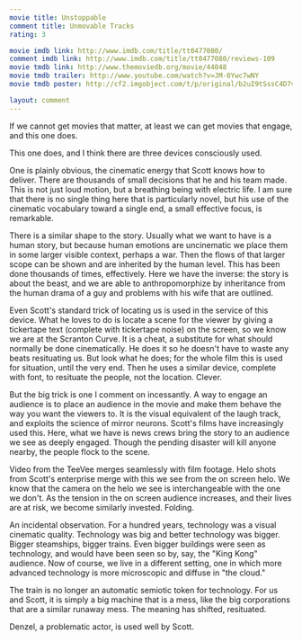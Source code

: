 ```yaml
---
movie title: Unstoppable
comment title: Unmovable Tracks
rating: 3

movie imdb link: http://www.imdb.com/title/tt0477080/
comment imdb link: http://www.imdb.com/title/tt0477080/reviews-109
movie tmdb link: http://www.themoviedb.org/movie/44048
movie tmdb trailer: http://www.youtube.com/watch?v=JM-0Ywc7wNY
movie tmdb poster: http://cf2.imgobject.com/t/p/original/b2uI9tSssC4D7vCgdES6IZJXuCs.jpg

layout: comment
---
```


If we cannot get movies that matter, at least we can get movies that engage, and this one does. 

This one does, and I think there are three devices consciously used.

One is plainly obvious, the cinematic energy that Scott knows how to deliver. There are thousands of small decisions that he and his team made. This is not just loud motion, but a breathing being with electric life. I am sure that there is no single thing here that is particularly novel, but his use of the cinematic vocabulary toward a single end, a small effective focus, is remarkable.

There is a similar shape to the story. Usually what we want to have is a human story, but because human emotions are uncinematic we place them in some larger visible context, perhaps a war. Then the flows of that larger scope can be shown and are inherited by the human level. This has been done thousands of times, effectively. Here we have the inverse: the story is about the beast, and we are able to anthropomorphize by inheritance from the human drama of a guy and problems with his wife that are outlined.

Even Scott's standard trick of locating us is used in the service of this device. What he loves to do is locate a scene for the viewer by giving a tickertape text (complete with tickertape noise) on the screen, so we know we are at the Scranton Curve. It is a cheat, a substitute for what should normally be done cinematically. He does it so he doesn't have to waste any beats resituating us. But look what he does; for the whole film this is used for situation, until the very end. Then he uses a similar device, complete with font, to resituate the people, not the location. Clever.

But the big trick is one I comment on incessantly. A way to engage an audience is to place an audience in the movie and make them behave the way you want the viewers to. It is the visual equivalent of the laugh track, and exploits the science of mirror neurons. Scott's films have increasingly used this. Here, what we have is news crews bring the story to an audience we see as deeply engaged. Though the pending disaster will kill anyone nearby, the people flock to the scene. 

Video from the TeeVee merges seamlessly with film footage. Helo shots from Scott's enterprise merge with this we see from the on screen helo. We know that the camera on the helo we see is interchangeable with the one we don't. As the tension in the on screen audience increases, and their lives are at risk, we become similarly invested. Folding. 

An incidental observation. For a hundred years, technology was a visual cinematic quality. Technology was big and better technology was bigger. Bigger steamships, bigger trains. Even bigger buildings were seen as technology, and would have been seen so by, say, the "King Kong" audience. Now of course, we live in a different setting, one in which more advanced technology is more microscopic and diffuse in "the cloud."

The train is no longer an automatic semiotic token for technology. For us and Scott, it is simply a big machine that is a mess, like the big corporations that are a similar runaway mess. The meaning has shifted, resituated.

Denzel, a problematic actor, is used well by Scott.